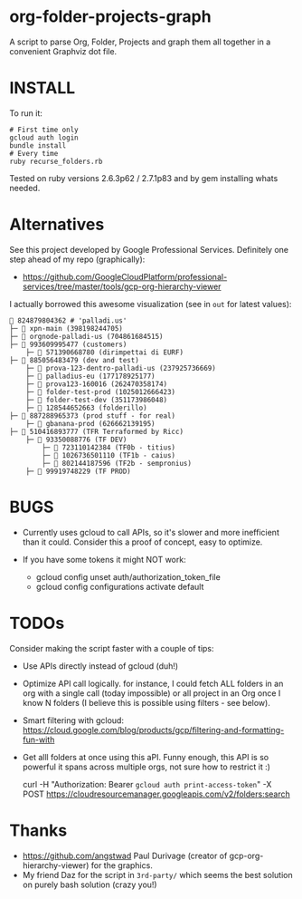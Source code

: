 # org-folder-projects-graph

A script to parse Org, Folder, Projects and graph them all together in a convenient Graphviz dot file.

# INSTALL

To run it:

    # First time only
    gcloud auth login
    bundle install
    # Every time
    ruby recurse_folders.rb

Tested on ruby versions 2.6.3p62 / 2.7.1p83 and by gem installing whats needed.

# Alternatives

See this project developed by Google Professional Services. Definitely one step ahead of my repo (graphically):

* https://github.com/GoogleCloudPlatform/professional-services/tree/master/tools/gcp-org-hierarchy-viewer

I actually borrowed this awesome visualization (see in `out` for latest values):

    🌲 824879804362 # 'palladi.us'
    ├─ 🍕 xpn-main (398198244705)
    ├─ 🍕 orgnode-palladi-us (704861684515)
    ├─ 📁 993609995477 (customers)
        ├─ 📁 571390668780 (dirimpettai di EURF)
    ├─ 📁 885056483479 (dev and test)
        ├─ 🍕 prova-123-dentro-palladi-us (237925736669)
        ├─ 🍕 palladius-eu (177178925177)
        ├─ 🍕 prova123-160016 (262470358174)
        ├─ 🍕 folder-test-prod (1025012666423)
        ├─ 🍕 folder-test-dev (351173986048)
        ├─ 📁 128544652663 (folderillo)
    ├─ 📁 887288965373 (prod stuff - for real)
        ├─ 🍕 gbanana-prod (626662139195)
    ├─ 📁 510416893777 (TFR Terraformed by Ricc)
        ├─ 📁 93350088776 (TF DEV)
            ├─ 📁 723110142384 (TF0b - titius)
            ├─ 📁 1026736501110 (TF1b - caius)
            ├─ 📁 802144187596 (TF2b - sempronius)
        ├─ 📁 99919748229 (TF PROD)


# BUGS

* Currently uses gcloud to call APIs, so it's slower and more inefficient than it could. Consider this a proof of concept, easy to optimize.

* If you have some tokens it might NOT work:

     - gcloud config unset auth/authorization_token_file
     - gcloud config configurations activate default

# TODOs

Consider making the script faster with a couple of tips:

* Use APIs directly instead of gcloud (duh!)
* Optimize API call logically. for instance, I could fetch ALL folders in an org with a single call (today impossible) or all project in an Org once I know N folders (I believe this is possible using filters - see below).
* Smart filtering with gcloud: https://cloud.google.com/blog/products/gcp/filtering-and-formatting-fun-with
* Get alll folders at once using this aPI. Funny enough, this API is so powerful it spans across multiple orgs, not sure how to restrict it :)

    curl -H "Authorization: Bearer `gcloud auth print-access-token`" -X POST https://cloudresourcemanager.googleapis.com/v2/folders:search

# Thanks

* https://github.com/angstwad Paul Durivage (creator of gcp-org-hierarchy-viewer) for the graphics.
* My friend Daz for the script in `3rd-party/` which seems the best solution on purely bash solution (crazy you!)

